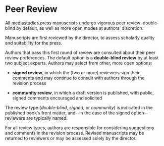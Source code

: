 # Peer Review

All [mediastudies.press](https://mediastudies.press) manuscripts undergo vigorous peer review: double-blind by default, as well as more open modes at authors’ discretion.

Manuscripts are first reviewed by the director, to assess scholarly quality and suitability for the press. 

Authors that pass this first round of review are consulted about their peer review preferences. The default option is a **double-blind review** by at least two subject experts. Authors may select from other, more open options:

* **signed review**, in which the (two or more) reviewers sign their comments and may continue to consult with authors through the revision process

* **community review**, in which a draft version is published, with public, signed comments encouraged and solicited

The review type (*double-blind*, *signed*, or *community*) is indicated in the published book's front matter, and--in the case of the signed option--reviewers are typically named.

For all review types, authors are responsible for considering suggestions and comments in the revision process. Revised manuscripts may be returned to reviewers or may be assessed solely by the director.

